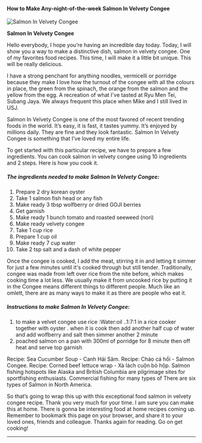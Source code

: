             

#### How to Make Any-night-of-the-week Salmon In Velvety Congee

![Salmon In Velvety Congee](https://img-global.cpcdn.com/recipes/48342031/751x532cq70/salmon-in-velvety-congee-recipe-main-photo.jpg)

**Salmon In Velvety Congee**

Hello everybody, I hope you’re having an incredible day today. Today, I will show you a way to make a distinctive dish, salmon in velvety congee. One of my favorites food recipes. This time, I will make it a little bit unique. This will be really delicious.

I have a strong penchant for anything noodles, vermicelli or porridge because they make I love how the turnout of the congee with all the colours in place, the green from the spinach, the orange from the salmon and the yellow from the egg. A recreation of what I've tasted at Ryu Men Tei, Subang Jaya. We always frequent this place when Mike and I still lived in USJ.

Salmon In Velvety Congee is one of the most favored of recent trending foods in the world. It’s easy, it is fast, it tastes yummy. It’s enjoyed by millions daily. They are fine and they look fantastic. Salmon In Velvety Congee is something that I’ve loved my entire life.

To get started with this particular recipe, we have to prepare a few ingredients. You can cook salmon in velvety congee using 10 ingredients and 2 steps. Here is how you cook it.

##### The ingredients needed to make Salmon In Velvety Congee:

1.  Prepare 2 dry korean oyster
2.  Take 1 salmon fish head or any fish
3.  Make ready 3 tbsp wolfberry or dried GOJI berries
4.  Get garnish
5.  Make ready 1 bunch tomato and roasted seeweed (nori)
6.  Make ready velvety congee
7.  Take 1 cup rice
8.  Prepare 1 cup oil
9.  Make ready 7 cup water
10.  Take 2 tsp salt and a dash of white pepper

Once the congee is cooked, I add the meat, stirring it in and letting it simmer for just a few minutes until it's cooked through but still tender. Traditionally, congee was made from left over rice from the nite before, which makes cooking time a lot less. We usually make it from uncooked rice by putting it in the Congee means different things to different people. Much like an omlett, there are as many ways to make it as there are people who eat it.

##### Instructions to make Salmon In Velvety Congee:

1.  to make a velvet congee use rice :Water:oil ..1:7:1 in a rice cooker together with oyster . when it is cook then add another half cup of water and add wolfberry and salt then simmer another 2 minute
2.  poached salmon on a pan with 300ml of porridge for 8 minute then off heat and serve top garnish

Recipe: Sea Cucumber Soup - Canh Hải Sâm. Recipe: Cháo cá hồi - Salmon Congee. Recipe: Corned beef lettuce wrap - Xà lách cuộn bò hộp. Salmon fishing hotspots like Alaska and British Columbia are pilgrimage sites for sportfishing enthusiasts. Commercial fishing for many types of There are six types of Salmon in North America.

So that’s going to wrap this up with this exceptional food salmon in velvety congee recipe. Thank you very much for your time. I am sure you can make this at home. There is gonna be interesting food at home recipes coming up. Remember to bookmark this page on your browser, and share it to your loved ones, friends and colleague. Thanks again for reading. Go on get cooking!

* * *